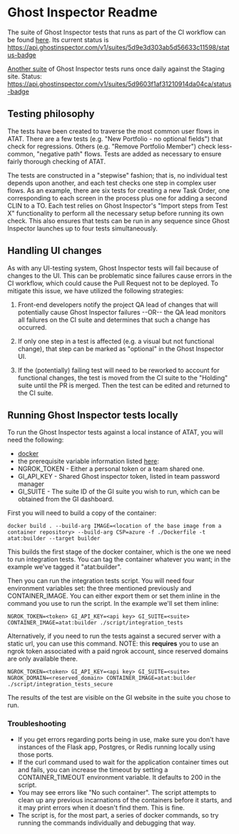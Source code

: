 # Ghost Inspector Readme

The suite of Ghost Inspector tests that runs as part of the CI workflow
can be found [here](https://app.ghostinspector.com/suites/5d9e3d303ab5d56633c11598). Its current status is https://api.ghostinspector.com/v1/suites/5d9e3d303ab5d56633c11598/status-badge

[Another suite](https://app.ghostinspector.com/suites/5d9603f1af31210914da04ca) of Ghost Inspector tests runs once daily against the Staging site. Status: https://api.ghostinspector.com/v1/suites/5d9603f1af31210914da04ca/status-badge

## Testing philosophy

The tests have been created to traverse the most common user flows in ATAT. There are a few tests (e.g. "New Portfolio - no optional fields")
that check for regressions. Others (e.g. "Remove Portfolio Member") check less-common, "negative path" flows. Tests are added as necessary
to ensure fairly thorough checking of ATAT.

The tests are constructed in a "stepwise" fashion; that is, no individual test depends upon another, and each test checks one step in complex
user flows. As an example, there are six tests for creating a new Task Order, one corresponding to each screen in the process plus one
for adding a second CLIN to a TO. Each test relies on Ghost Inspector's "Import steps from Test X" functionality to perform all the
necessary setup before running its own check. This also ensures that tests can be run in any sequence since Ghost Inspector launches up to
four tests simultaneously.

## Handling UI changes

As with any UI-testing system, Ghost Inspector tests will fail because of changes to the UI. This can be problematic since failures
cause errors in the CI workflow, which could cause the Pull Request not to be deployed. To mitigate this issue, we have utilized
the following strategies:

1. Front-end developers notify the project QA lead of changes that will potentially cause Ghost Inspector failures --OR-- the
QA lead monitors all failures on the CI suite and determines that such a change has occurred.

2. If only one step in a test is affected (e.g. a visual but not functional change), that step can be marked as "optional" in
the Ghost Inspector UI.

3. If the (potentially) failing test will need to be reworked to account for functional changes, the test is moved from the CI
suite to the "Holding" suite until the PR is merged. Then the test can be edited and returned to the CI suite.

## Running Ghost Inspector tests locally

To run the Ghost Inspector tests against a local instance of ATAT,
you will need the following:

- [docker](https://docs.docker.com/v17.12/install/)
- the prerequisite variable information listed [here](https://ghostinspector.com/docs/integration/circle-ci/):
 - NGROK_TOKEN - Either a personal token or a team shared one.
 - GI_API_KEY - Shared Ghost inspector token, listed in team password manager
 - GI_SUITE - The suite ID of the GI suite you wish to run, which can be obtained from the GI dashboard.


First you will need to build a copy of the container:

```
docker build . --build-arg IMAGE=<location of the base image from a container repository> --build-arg CSP=azure -f ./Dockerfile -t atat:builder --target builder
```

This builds the first stage of the docker container, which is the one we need to run integration tests. You can tag the container whatever you want; in the example we've tagged it "atat:builder".

Then you can run the integration tests script. You will need four environment variables set: the three mentioned previously and CONTAINER_IMAGE. You can either export them or set them inline in the command you use to run the script. In the example we'll set them inline:

```
NGROK_TOKEN=<token> GI_API_KEY=<api key> GI_SUITE=<suite> CONTAINER_IMAGE=atat:builder ./script/integration_tests
```

Alternatively, if you need to run the tests against a secured server with a static url, you can use this command. NOTE: this **requires** you to use an ngrok token associated with a paid ngrok account, since reserved domains are only available there.

```
NGROK_TOKEN=<token> GI_API_KEY=<api key> GI_SUITE=<suite> NGROK_DOMAIN=<reserved_domain> CONTAINER_IMAGE=atat:builder ./script/integration_tests_secure
```

The results of the test are visible on the GI website in the suite you chose to run.

### Troubleshooting

- If you get errors regarding ports being in use, make sure you don't have instances of the Flask app, Postgres, or Redis running locally using those ports.
- If the curl command used to wait for the application container times out and fails, you can increase the timeout by setting a CONTAINER_TIMEOUT environment variable. It defaults to 200 in the script.
- You may see errors like "No such container". The script attempts to clean up any previous incarnations of the containers before it starts, and it may print errors when it doesn't find them. This is fine.
- The script is, for the most part, a series of docker commands, so try running the commands individually and debugging that way.
